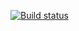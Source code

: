 <!-- # Webpack5

[Руководство по настройке Webpack](https://webpack.js.org/guides/)
[Руководство по настройке GitHub Actions](https://docs.github.com/en/actions/quickstart) -->

<!-- ![CI](https://github.com/EGalanin/env/actions/workflows/web.yml/badge.svg) -->

<!-- [![Build status](https://ci.appveyor.com/api/projects/status/g6fvb43jd33yf6i8?svg=true)](https://ci.appveyor.com/project/EGalanin/env-r4xct) -->

[![Build status](https://ci.appveyor.com/api/projects/status/qvlyo1ga681dutp7?svg=true)](https://ci.appveyor.com/project/EGalanin/js-goblin-game)
